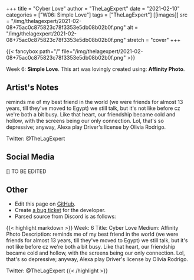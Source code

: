 +++
title =       "Cyber Love"
author =      "TheLagExpert"
date =        "2021-02-10"
categories =  ["W06: Simple Love"]
tags =        ["TheLagExpert"]
[[images]]
                      src = "/img/thelagexpert/2021-02-08+75ac0c875823c78f3353e5db08b02b0f.png"
                      alt = "/img/thelagexpert/2021-02-08+75ac0c875823c78f3353e5db08b02b0f.png"
                      stretch = "cover"
+++


{{< fancybox path="/" file="/img/thelagexpert/2021-02-08+75ac0c875823c78f3353e5db08b02b0f.png" >}}


Week 6: **Simple Love**. This art was lovingly created using: **Affinity Photo**.

## Artist's Notes

reminds me of my best friend in the world (we were friends for almost 13 years, till they've moved to Egypt) we still talk, but it's not like before cz we're both a bit busy. Like that heart, our friendship became cold and hollow, with the screens being our only connection. Lol, that's so depressive; anyway, Alexa play Driver's license by Olivia Rodrigo.

Twitter: @TheLagExpert

## Social Media

[] TO BE EDITED

## Other

- Edit this page on [GitHub](https://github.com/teaminkling/web-refresh/edit/main/blog/content/blog/thelagexpert-week-6-44f6.md).
- Create [a bug ticket](https://github.com/teaminkling/web-refresh/issues/new?assignees=&labels=bug&template=problem-report.md&title=) for the developer.
- Parsed source from Discord is as follows:

{{< highlight markdown >}}
Week: 6
Title: Cyber Love
Medium: Affinity Photo 
Description: reminds me of my best friend in the world (we were friends for almost 13 years, till they've moved to Egypt) we still talk, but it's not like before cz we're both a bit busy. Like that heart, our friendship became cold and hollow, with the screens being our only connection. Lol, that's so depressive; anyway, Alexa play Driver's license by Olivia Rodrigo.

Twitter: @TheLagExpert
{{< /highlight >}}